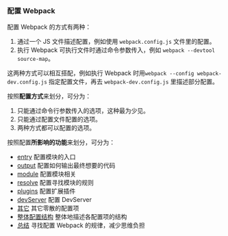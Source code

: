 ### 配置 Webpack
配置 Webpack 的方式有两种：
1. 通过一个 JS 文件描述配置，例如使用 `webpack.config.js` 文件里的配置。
2. 执行 Webpack 可执行文件时通过命令参数传入，例如 `webpack --devtool source-map`。

这两种方式可以相互搭配，例如执行 Webpack 时用`webpack --config webpack-dev.config.js` 指定配置文件，再去 `webpack-dev.config.js` 里描述部分配置。

按照**配置方式**来划分，可分为：
1. 只能通过命令行参数传入的选项，这种最为少见。
2. 只能通过配置文件配置的选项。
3. 两种方式都可以配置的选项。

按照配置**所影响的功能**来划分，可分为：
- [entry](entry.md) 配置模块的入口
- [output](output.md) 配置如何输出最终想要的代码
- [module](module.md) 配置模块相关
- [resolve](resolve.md) 配置寻找模块的规则
- [plugins](plugins.md) 配置扩展插件
- [devServer](devServer.md) 配置 DevServer
- [其它](其它.md) 其它零散的配置项
- [整体配置结构](整体配置结构.md) 整体地描述各配置项的结构
- [总结](总结.md) 寻找配置 Webpack 的规律，减少思维负担